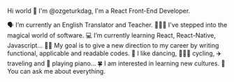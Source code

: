 Hi world 👋
I'm @ozgeturkdag, I'm a React Front-End Developer.

🗣 I’m currently an English Translator and Teacher. 
👩🏻‍💻 I've stepped into the magical world of software.
💻 I’m currently learning React, React-Native, Javascript...
🏃‍♀️ My goal is to give a new direction to my career by writing functional, applicable and readable codes.
💃 I like dancing, 🚴🏻‍♀️ cycling, ✈️ traveling and 🎹 playing piano...
🍀 I am interested in learning new cultures.
💬 You can ask me about everything.
